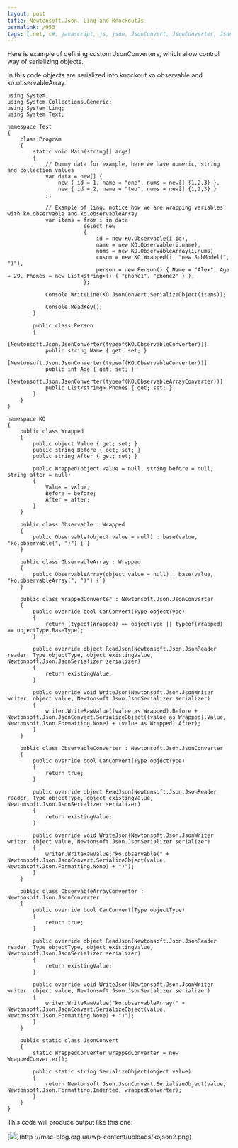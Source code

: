 ```yaml
---
layout: post
title: Newtonsoft.Json, Linq and KnockoutJs
permalink: /953
tags: [.net, c#, javascript, js, json, JsonConvert, JsonConverter, JsonSerializer, knockout, knockoutjs, ko, linq, newtonsoft, observable, observableArray, serialize, WriteJson, WriteRawValue]
---
```


Here is example of defining custom JsonConverters, which allow control way of
serializing objects.


In this code objects are serialized into knockout ko.observable and
ko.observableArray.


    using System;
    using System.Collections.Generic;
    using System.Linq;
    using System.Text;

    namespace Test
    {
        class Program
        {
            static void Main(string[] args)
            {
                // Dummy data for example, here we have numeric, string and collection values
                var data = new[] {
                    new { id = 1, name = "one", nums = new[] {1,2,3} },
                    new { id = 2, name = "two", nums = new[] {1,2,3} }
                };

                // Example of linq, notice how we are wrapping variables with ko.observable and ko.observableArray
                var items = from i in data
                            select new
                            {
                                id = new KO.Observable(i.id),
                                name = new KO.Observable(i.name),
                                nums = new KO.ObservableArray(i.nums),
                                cusom = new KO.Wrapped(i, "new SubModel(", ")"),
                                person = new Person() { Name = "Alex", Age = 29, Phones = new List<string>() { "phone1", "phone2" } },
                            };

                Console.WriteLine(KO.JsonConvert.SerializeObject(items));

                Console.ReadKey();
            }

            public class Person
            {
                [Newtonsoft.Json.JsonConverter(typeof(KO.ObservableConverter))]
                public string Name { get; set; }
                [Newtonsoft.Json.JsonConverter(typeof(KO.ObservableConverter))]
                public int Age { get; set; }
                [Newtonsoft.Json.JsonConverter(typeof(KO.ObservableArrayConverter))]
                public List<string> Phones { get; set; }
            }
        }
    }

    namespace KO
    {
        public class Wrapped
        {
            public object Value { get; set; }
            public string Before { get; set; }
            public string After { get; set; }

            public Wrapped(object value = null, string before = null, string after = null)
            {
                Value = value;
                Before = before;
                After = after;
            }
        }

        public class Observable : Wrapped
        {
            public Observable(object value = null) : base(value, "ko.observable(", ")") { }
        }

        public class ObservableArray : Wrapped
        {
            public ObservableArray(object value = null) : base(value, "ko.observableArray(", ")") { }
        }

        public class WrappedConverter : Newtonsoft.Json.JsonConverter
        {
            public override bool CanConvert(Type objectType)
            {
                return (typeof(Wrapped) == objectType || typeof(Wrapped) == objectType.BaseType);
            }

            public override object ReadJson(Newtonsoft.Json.JsonReader reader, Type objectType, object existingValue, Newtonsoft.Json.JsonSerializer serializer)
            {
                return existingValue;
            }

            public override void WriteJson(Newtonsoft.Json.JsonWriter writer, object value, Newtonsoft.Json.JsonSerializer serializer)
            {
                writer.WriteRawValue((value as Wrapped).Before + Newtonsoft.Json.JsonConvert.SerializeObject((value as Wrapped).Value, Newtonsoft.Json.Formatting.None) + (value as Wrapped).After);
            }
        }

        public class ObservableConverter : Newtonsoft.Json.JsonConverter
        {
            public override bool CanConvert(Type objectType)
            {
                return true;
            }

            public override object ReadJson(Newtonsoft.Json.JsonReader reader, Type objectType, object existingValue, Newtonsoft.Json.JsonSerializer serializer)
            {
                return existingValue;
            }

            public override void WriteJson(Newtonsoft.Json.JsonWriter writer, object value, Newtonsoft.Json.JsonSerializer serializer)
            {
                writer.WriteRawValue("ko.observable(" + Newtonsoft.Json.JsonConvert.SerializeObject(value, Newtonsoft.Json.Formatting.None) + ")");
            }
        }

        public class ObservableArrayConverter : Newtonsoft.Json.JsonConverter
        {
            public override bool CanConvert(Type objectType)
            {
                return true;
            }

            public override object ReadJson(Newtonsoft.Json.JsonReader reader, Type objectType, object existingValue, Newtonsoft.Json.JsonSerializer serializer)
            {
                return existingValue;
            }

            public override void WriteJson(Newtonsoft.Json.JsonWriter writer, object value, Newtonsoft.Json.JsonSerializer serializer)
            {
                writer.WriteRawValue("ko.observableArray(" + Newtonsoft.Json.JsonConvert.SerializeObject(value, Newtonsoft.Json.Formatting.None) + ")");
            }
        }

        public static class JsonConvert
        {
            static WrappedConverter wrappedConverter = new WrappedConverter();

            public static string SerializeObject(object value)
            {
                return Newtonsoft.Json.JsonConvert.SerializeObject(value, Newtonsoft.Json.Formatting.Indented, wrappedConverter);
            }
        }
    }


This code will produce output like this one:


[![](http://mac-blog.org.ua/wp-content/uploads/kojson2-300x151.png)](http
://mac-blog.org.ua/wp-content/uploads/kojson2.png)

